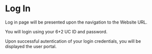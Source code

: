 # Log In
Log in page will be presented upon the navigation to the Website URL.

You will login using your 6+2 UC ID and password.

Upon successful autentication of your login credentials, you will be displayed the user portal.